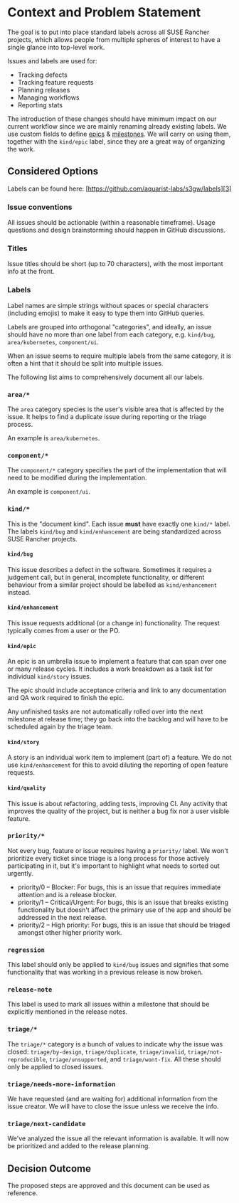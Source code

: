 # Context and Problem Statement

The goal is to put into place standard labels across all SUSE Rancher projects,
which allows people from multiple spheres of interest to have a single glance
into top-level work.

Issues and labels are used for:

- Tracking defects
- Tracking feature requests
- Planning releases
- Managing workflows
- Reporting stats

The introduction of these changes should have minimum impact on our current
workflow since we are mainly renaming already existing labels. We use custom
fields to define [epics][1] & [milestones][2]. We will carry on using them,
together with the `kind/epic` label, since they are a great way of organizing
the work.

## Considered Options

Labels can be found here: [https://github.com/aquarist-labs/s3gw/labels][3]

### Issue conventions

All issues should be actionable (within a reasonable timeframe). Usage questions
and design brainstorming should happen in GitHub discussions.

### Titles

Issue titles should be short (up to 70 characters), with the most important info
at the front.

### Labels

Label names are simple strings without spaces or special characters (including
emojis) to make it easy to type them into GitHub queries.

Labels are grouped into orthogonal "categories", and ideally, an issue should
have no more than one label from each category, e.g. `kind/bug`,
`area/kubernetes`, `component/ui`.

When an issue seems to require multiple labels from the same category, it is
often a hint that it should be split into multiple issues.

The following list aims to comprehensively document all our labels.

### `area/*`

The `area` category species is the user's visible area that is affected by the
issue. It helps to find a duplicate issue during reporting or the triage
process.

An example is `area/kubernetes`.

### `component/*`

The `component/*` category specifies the part of the implementation that will
need to be modified during the implementation.

An example is `component/ui`.

### `kind/*`

This is the "document kind". Each issue **must** have exactly one `kind/*`
label. The labels `kind/bug` and `kind/enhancement` are being standardized
across SUSE Rancher projects.

#### `kind/bug`

This issue describes a defect in the software. Sometimes it requires a judgement
call, but in general, incomplete functionality, or different behaviour from a
similar project should be labelled as `kind/enhancement` instead.

#### `kind/enhancement`

This issue requests additional (or a change in) functionality. The request
typically comes from a user or the PO.

#### `kind/epic`

An epic is an umbrella issue to implement a feature that can span over one or
many release cycles. It includes a work breakdown as a task list for individual
`kind/story` issues.

The epic should include acceptance criteria and link to any documentation and QA
work required to finish the epic.

Any unfinished tasks are not automatically rolled over into the next milestone
at release time; they go back into the backlog and will have to be scheduled
again by the triage team.

#### `kind/story`

A story is an individual work item to implement (part of) a feature. We do not
use `kind/enhancement` for this to avoid diluting the reporting of open feature
requests.

#### `kind/quality`

This issue is about refactoring, adding tests, improving CI. Any activity that
improves the quality of the project, but is neither a bug fix nor a user visible
feature.

### `priority/*`

Not every bug, feature or issue requires having a `priority/` label. We won't
prioritize every ticket since triage is a long process for those actively
participating in it, but it's important to highlight what needs to sorted out
urgently.

- priority/0 – Blocker: For bugs, this is an issue that requires immediate
  attention and is a release blocker.
- priority/1 – Critical/Urgent: For bugs, this is an issue that breaks existing
  functionality but doesn't affect the primary use of the app and should be
  addressed in the next release.
- priority/2 – High priority: For bugs, this is an issue that should be triaged
  amongst other higher priority work.

### `regression`

This label should only be applied to `kind/bug` issues and signifies that some
functionality that was working in a previous release is now broken.

### `release-note`

This label is used to mark all issues within a milestone that should be
explicitly mentioned in the release notes.

### `triage/*`

The `triage/*` category is a bunch of values to indicate why the issue was
closed: `triage/by-design`, `triage/duplicate`, `triage/invalid`,
`triage/not-reproducible`, `triage/unsupported`, and `triage/wont-fix`. All
these should only be applied to closed issues.

### `triage/needs-more-information`

We have requested (and are waiting for) additional information from the issue
creator. We will have to close the issue unless we receive the info.

### `triage/next-candidate`

We've analyzed the issue all the relevant information is available. It will now
be prioritized and added to the release planning.

## Decision Outcome

The proposed steps are approved and this document can be used as reference.

[1]: https://github.com/orgs/aquarist-labs/projects/5/views/14
[2]: https://github.com/orgs/aquarist-labs/projects/5/views/1
[3]: https://github.com/aquarist-labs/s3gw/labels
